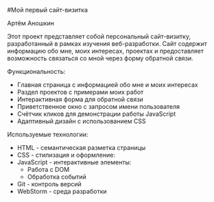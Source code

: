 #Мой первый сайт-визитка

Артём Аношкин

Этот проект представляет собой персональный сайт-визитку, разработанный в рамках изучения веб-разработки. Сайт содержит информацию обо мне, моих интересах, проектах и предоставляет возможность связаться со мной через форму обратной связи.

Функциональность:
- Главная страница с информацией обо мне и моих интересах
- Раздел проектов с примерами моих работ
- Интерактивная форма для обратной связи
- Приветственное окно с запросом имени пользователя
- Счётчик кликов для демонстрации работы JavaScript
- Адаптивный дизайн с использованием CSS

Используемые технологии:
- HTML - семантическая разметка страницы
- CSS - стилизация и оформление:
- JavaScript - интерактивные элементы:
  - Работа с DOM
  - Обработка событий
- Git - контроль версий
- WebStorm - среда разработки
